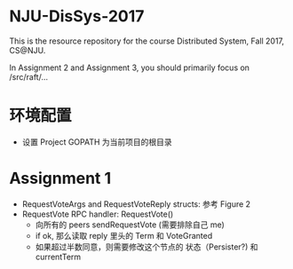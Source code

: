 # NJU-DisSys-2017
This is the resource repository for the course Distributed System, Fall 2017, CS@NJU.

In Assignment 2 and Assignment 3, you should primarily focus on /src/raft/...

# 环境配置
- 设置 Project GOPATH 为当前项目的根目录
# Assignment 1
- RequestVoteArgs and RequestVoteReply structs: 参考 Figure 2
- RequestVote RPC handler: RequestVote()
    - 向所有的 peers sendRequestVote (需要排除自己 me)
    - if ok, 那么读取 reply 里头的 Term 和 VoteGranted
    - 如果超过半数同意，则需要修改这个节点的 状态（Persister?) 和 currentTerm